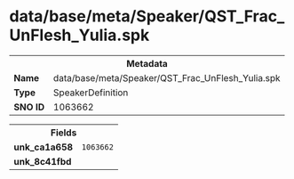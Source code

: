 <h1>data/base/meta/Speaker/QST_Frac_UnFlesh_Yulia.spk</h1><table><tr><th colspan="100%">Metadata</th></tr><tr><td><b>Name</b></td><td>data/base/meta/Speaker/QST_Frac_UnFlesh_Yulia.spk</td></tr><tr><td><b>Type</b></td><td>SpeakerDefinition</td></tr><tr><td><b>SNO ID</b></td><td>1063662</td></tr></table>

<table><tr><th colspan="100%">Fields</th></tr><tr><td><b>unk_ca1a658</b></td><td><code>1063662</code></td></tr><tr><td><b>unk_8c41fbd</b></td><td></td></tr></table>

